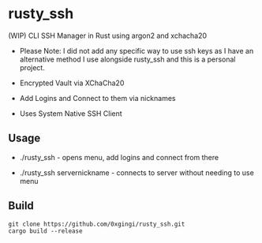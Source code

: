 ﻿# rusty_ssh

 (WIP) CLI SSH Manager in Rust using argon2 and xchacha20
- Please Note: I did not add any specific way to use ssh keys as I have an alternative method I use alongside rusty_ssh and this is a personal project.

* Encrypted Vault via XChaCha20

* Add Logins and Connect to them via nicknames

* Uses System Native SSH Client

## Usage

* ./rusty_ssh - opens menu, add logins and connect from there

* ./rusty_ssh servernickname - connects to server without needing to use menu

## Build

```
git clone https://github.com/0xgingi/rusty_ssh.git
cargo build --release
```
